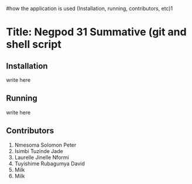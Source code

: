 #how the application is used (Installation, running, contributors, etc)1
<h1> Title: Negpod 31 Summative (git and shell script </h1>

<h2> Installation</h2>
    <p> write here</p>

<h2> Running </h2>
    <p> write here </p>

<h2> Contributors </h2>
    <ol>
        <li>Nmesoma Solomon Peter</li>
        <li>Isimbi Tuzinde Jade</li>
        <li>Laurelle Jinelle Nformi</li>
        <li>Tuyishime Rubagumya David</li>
        <li>Milk</li>
        <li>Milk</li>
    </ol>

